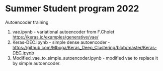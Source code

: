 # Summer Student program 2022
Autoencoder training
1. vae.ipynb - variational autoencoder from F.Cholet https://keras.io/examples/generative/vae/
2. Keras-DEC.ipynb - simple dense autoencoder - https://github.com/Mboga/Keras_Deep_Clustering/blob/master/Keras-DEC.ipynb
3. Modified_vae_to_simple_autoencoder.ipynb  - modified vae to replace it by simple autoencoder.
